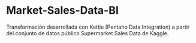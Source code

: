 # Market-Sales-Data-BI
Transformación desarrollada con Kettle (Pentaho Data Integration) a partir del conjunto de datos público Supermarket Sales Data de Kaggle.
